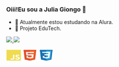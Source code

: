 ### Oiii!Eu sou a Julia Giongo 👋

- 🔭 Atualmente estou estudando na Alura.
- 🌱 Projeto EduTech.

<div>
  <a href="https://github.com/giongojulia">
  <img height="170em" src="https://github-readme-stats.vercel.app/api?username=giongojulia&show_icons=true&theme=dracula&include_all_commits=true&count_private=true"/>
  <img height="170em" src="https://github-readme-stats.vercel.app/api/top-langs/?username=giongojulia&layout=compact&langs_count=7&theme=dracula"/>
</div>
  
<div style = "display: inline-block">  <br>
  <img align="center" alt="Rafa-Js" height="30" width="40" src="https://raw.githubusercontent.com/devicons/devicon/master/icons/javascript/javascript-plain.svg">
  <img align="center" alt="Rafa-HTML" height="30" width="40" src="https://raw.githubusercontent.com/devicons/devicon/master/icons/html5/html5-original.svg">
  <img align="center" alt="Rafa-CSS" height="30" width="40" src="https://raw.githubusercontent.com/devicons/devicon/master/icons/css3/css3-original.svg">
 </div>
  
  ##
 
